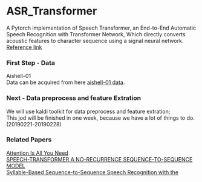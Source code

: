 # ASR_Transformer
A Pytorch implementation of Speech Transformer, an End-to-End Automatic Speech Recognition with Transformer Network, Which directly converts acoustic features to character sequence using a signal neural network.<br>
[Reference link](https://github.com/kaituoxu/Speech-Transformer, '悬停显示')<br>
### First Step - Data
  Aishell-01 <br>
  Data can be acquired from here [aishell-01 data](http://www.openslr.org/33/, '悬停显示').<br>
### Next - Data preprocess and feature Extration
  We will use kaldi toolkit for data preprocess and feature extration;<br>
  This jod will be finished in one week, because we have a lot of things to do.(20190221-20190228)<br>
###
### Related Papers
  [Attention Is All You Need](https://github.com/zw76859420/ASR_Transformer/blob/master/Transformer-Papers/Attention%20Is%20All%20You%20Need.pdf, "悬停显示")<br>
  [SPEECH-TRANSFORMER  A NO-RECURRENCE SEQUENCE-TO-SEQUENCE MODEL](https://github.com/zw76859420/ASR_Transformer/blob/master/Transformer-Papers/SPEECH-TRANSFORMER%20%20A%20NO-RECURRENCE%20SEQUENCE-TO-SEQUENCE%20MODEL.pdf， "悬停显示")<br>
  [Syllable-Based Sequence-to-Sequence Speech Recognition with the](https://github.com/zw76859420/ASR_Transformer/blob/master/Transformer-Papers/Syllable-Based%20Sequence-to-Sequence%20Speech%20Recognition%20with%20the.pdf, "悬停显示")<br>
